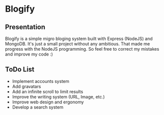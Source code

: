 Blogify
=======

Presentation
-------------
 Blogify is a simple migro bloging system built with Express (NodeJS) and MongoDB.
 It's just a small project without any ambitious. That made me progress with the NodeJS programming.
 So feel free to correct my mistakes and improve my code :)

ToDo List
-------------
+ Implement accounts system
+ Add gravatars
+ Add an infinite scroll to limit results
+ Improve the writing system (URL, Image, etc.)
+ Improve web design and ergonomy
+ Develop a search system
